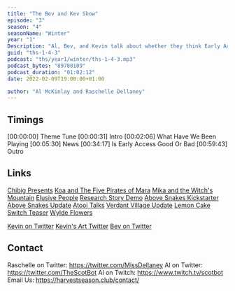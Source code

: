 ```yaml
---
title: "The Bev and Kev Show"
episode: "3"
season: "4"
seasonName: "Winter"
year: "1"
Description: "Al, Bev, and Kevin talk about whether they think Early Access is a good or a bad thing."
guid: "ths-1-4-3"
podcast: "ths/year1/winter/ths-1-4-3.mp3"
podcast_bytes: "89780109"
podcast_duration: "01:02:12"
date: 2022-02-09T19:00:00+01:00

author: "Al McKinlay and Raschelle Dellaney"
---
```


## Timings

[00:00:00] Theme Tune
[00:00:31] Intro
[00:02:06] What Have We Been Playing
[00:05:30] News
[00:34:17] Is Early Access Good Or Bad
[00:59:43] Outro

## Links

[Chibig Presents](https://twitter.com/chibigstudio/status/1489268951842439171)
[Koa and The Five Pirates of Mara](https://twitter.com/chibigstudio/status/1488906415150440452)
[Mika and the Witch's Mountain](https://twitter.com/chibigstudio/status/1488906701755539461)
[Elusive People](https://twitter.com/chibigstudio/status/1488907094170472457)
[Research Story Demo](https://twitter.com/mikixen_/status/1486160026662146050)
[Above Snakes Kickstarter](https://www.kickstarter.com/projects/266687617/lonesome-an-atmospheric-wild-west-mystery-rpg/posts/3416661)
[Above Snakes Update](https://www.youtube.com/watch?v=22mZmZ6Dmoo)
[Atooi Talks](https://www.youtube.com/playlist?list=PL5EEKrxN5-rvGCuW20xXQPE8SkC_wPdl8)
[Verdant Village Update](https://twitter.com/ExodusSoftware/status/1487519881293705222)
[Lemon Cake Switch Teaser](https://twitter.com/SOEDESCO/status/1489241010978783243)
[Wylde Flowers](https://wyldeflowersgame.com/)


[Kevin on Twitter](https://twitter.com/koopaprez)
[Kevin's Art Twitter](https://twitter.com/spritersquared)
[Bev on Twitter](https://twitter.com/bevgranger711)


## Contact

Raschelle on Twitter: https://twitter.com/MissDellaney
Al on Twitter: https://twitter.com/TheScotBot
Al on Twitch: https://www.twitch.tv/scotbot
Email Us: https://harvestseason.club/contact/
